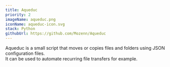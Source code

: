 ```yaml
---
title: Aqueduc
priority: 2
imageName: aqueduc.png
iconName: aqueduc-icon.svg
stack: Python
githubUrl: https://github.com/Mozenn/Aqueduc
---
```


Aqueduc is a small script that moves or copies files and folders using JSON configuration files.  
It can be used to automate recurring file transfers for example.
